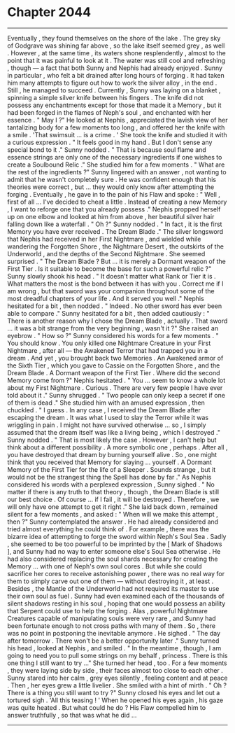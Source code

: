 
# Chapter 2044


---

Eventually , they found themselves on the shore of the lake . The grey sky of Godgrave was shining far above , so the lake itself seemed grey , as well . However , at the same time , its waters shone resplendently , almost to the point that it was painful to look at it .
The water was still cool and refreshing , though — a fact that both Sunny and Nephis had already enjoyed .
Sunny in particular , who felt a bit drained after long hours of forging .
It had taken him many attempts to figure out how to work the silver alloy , in the end . Still , he managed to succeed .
Currently , Sunny was laying on a blanket , spinning a simple silver knife between his fingers . The knife did not possess any enchantments except for those that made it a Memory , but it had been forged in the flames of Neph's soul , and enchanted with her essence .
" May I ?"
He looked at Nephis , appreciated the lavish view of her tantalizing body for a few moments too long , and offered her the knife with a smile .
'That swimsuit … is a crime . '
She took the knife and studied it with a curious expression .
" It feels good in my hand . But I don't sense any special bond to it ."
Sunny nodded .
" That is because soul flame and essence strings are only one of the necessary ingredients if one wishes to create a Soulbound Relic ."
She studied him for a few moments .
" What are the rest of the ingredients ?"
Sunny lingered with an answer , not wanting to admit that he wasn't completely sure .
He was confident enough that his theories were correct , but … they would only know after attempting the forging .
Eventually , he gave in to the pain of his Flaw and spoke :
" Well , first of all … I've decided to cheat a little . Instead of creating a new Memory , I want to reforge one that you already possess ."
Nephis propped herself up on one elbow and looked at him from above , her beautiful silver hair falling down like a waterfall .
" Oh ?"
Sunny nodded .
" In fact , it is the first Memory you have ever received . The Dream Blade ."
The silver longsword that Nephis had received in her First Nightmare , and wielded while wandering the Forgotten Shore , the Nightmare Desert , the outskirts of the Underworld , and the depths of the Second Nightmare .
She seemed surprised .
" The Dream Blade ? But … it is merely a Dormant weapon of the First Tier . Is it suitable to become the base for such a powerful relic ?"
Sunny slowly shook his head .
" It doesn't matter what Rank or Tier it is . What matters the most is the bond between it has with you . Correct me if I am wrong , but that sword was your companion throughout some of the most dreadful chapters of your life . And it served you well ."
Nephis hesitated for a bit , then nodded .
" Indeed . No other sword has ever been able to compare ."
Sunny hesitated for a bit , then added cautiously :
" There is another reason why I chose the Dream Blade , actually . That sword … it was a bit strange from the very beginning , wasn't it ?"
She raised an eyebrow .
" How so ?"
Sunny considered his words for a few moments .
" You should know . You only killed one Nightmare Creature in your First Nightmare , after all — the Awakened Terror that had trapped you in a dream . And yet , you brought back two Memories . An Awakened armor of the Sixth Tier , which you gave to Cassie on the Forgotten Shore , and the Dream Blade . A Dormant weapon of the First Tier . Where did the second Memory come from ?"
Nephis hesitated .
" You … seem to know a whole lot about my First Nightmare . Curious . There are very few people I have ever told about it ."
Sunny shrugged .
" Two people can only keep a secret if one of them is dead ."
She studied him with an amused expression , then chuckled .
" I guess . In any case , I received the Dream Blade after escaping the dream . It was what I used to slay the Terror while it was wriggling in pain . I might not have survived otherwise … so , I simply assumed that the dream itself was like a living being , which I destroyed ."
Sunny nodded .
" That is most likely the case . However , I can't help but think about a different possibility . A more symbolic one , perhaps . After all , you have destroyed that dream by burning yourself alive . So , one might think that you received that Memory for slaying … yourself . A Dormant Memory of the First Tier for the life of a Sleeper . Sounds strange , but it would not be the strangest thing the Spell has done by far ."
As Nephis considered his words with a perplexed expression , Sunny sighed .
" No matter if there is any truth to that theory , though , the Dream Blade is still our best choice . Of course … if I fail , it will be destroyed . Therefore , we will only have one attempt to get it right ."
She laid back down , remained silent for a few moments , and asked :
" When will we make this attempt , then ?"
Sunny contemplated the answer .
He had already considered and tried almost everything he could think of .
For example , there was the bizarre idea of attempting to forge the sword within Neph's Soul Sea . Sadly , she seemed to be too powerful to be imprinted by the [ Mark of Shadows ], and Sunny had no way to enter someone else's Soul Sea otherwise .
He had also considered replacing the soul shards necessary for creating the Memory … with one of Neph's own soul cores . But while she could sacrifice her cores to receive astonishing power , there was no real way for them to simply carve out one of them — without destroying it , at least . Besides , the Mantle of the Underworld had not required its master to use their own soul as fuel .
Sunny had even examined each of the thousands of silent shadows resting in his soul , hoping that one would possess an ability that Serpent could use to help the forging . Alas , powerful Nightmare Creatures capable of manipulating souls were very rare , and Sunny had been fortunate enough to not cross paths with many of them .
So , there was no point in postponing the inevitable anymore .
He sighed .
" The day after tomorrow . There won't be a better opportunity later ."
Sunny turned his head , looked at Nephis , and smiled .
" In the meantime , though , I am going to need you to pull some strings on my behalf , princess . There is this one thing I still want to try …"
She turned her head , too .
For a few moments , they were laying side by side , their faces almost too close to each other . Sunny stared into her calm , grey eyes silently , feeling content and at peace .
Then , her eyes grew a little livelier .
She smiled with a hint of mirth .
" Oh ? There is a thing you still want to try ?"
Sunny closed his eyes and let out a tortured sigh .
'All this teasing ! '
When he opened his eyes again , his gaze was quite heated .
But what could he do ?
His Flaw compelled him to answer truthfully , so that was what he did …

---

